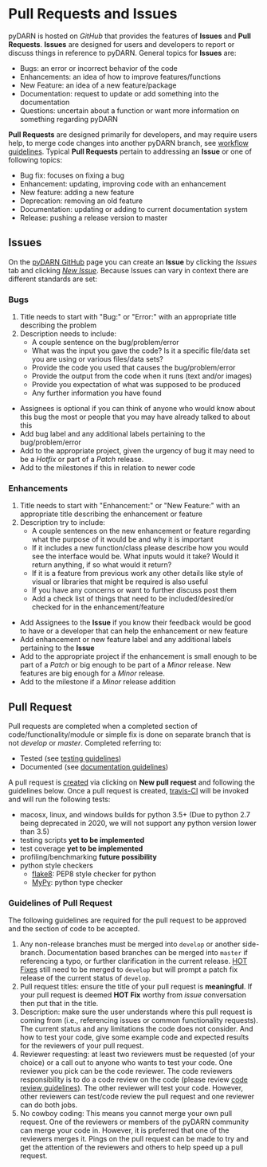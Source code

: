 # Pull Requests and Issues 

pyDARN is hosted on *GitHub* that provides the features of **Issues** and **Pull Requests**. **Issues** are designed for users and developers to report or discuss things in reference to pyDARN. 
General topics for **Issues** are:
- Bugs: an error or incorrect behavior of the code
- Enhancements: an idea of how to improve features/functions
- New Feature: an idea of a new feature/package 
- Documentation: request to update or add something into the documentation 
- Questions: uncertain about a function or want more information on something regarding pyDARN 

**Pull Requests** are designed primarily for developers, and may require users help, to merge code changes into another pyDARN branch, see [workflow guidelines](developer/workflow_guide.md). 
Typical **Pull Requests** pertain to addressing an **Issue** or one of following topics:
- Bug fix: focuses on fixing a bug 
- Enhancement: updating, improving code with an enhancement 
- New feature: adding a new feature
- Deprecation: removing an old feature
- Documentation: updating or adding to current documentation system
- Release: pushing a release version to master 

## Issues
On the [pyDARN GitHub](https://github.com/superdarn/pydarn) page you can create an **Issue** by clicking the *Issues* tab and clicking [*New Issue*](https://github.com/SuperDARN/pydarn/issues/new). 
Because Issues can vary in context there are different standards are set:
### Bugs
1. Title needs to start with "Bug:" or "Error:" with an appropriate title describing the problem
2. Description needs to include:
    - A couple sentence on the bug/problem/error 
    - What was the input you gave the code? Is it a specific file/data set you are using or various files/data sets?
    - Provide the code you used that causes the bug/problem/error
    - Provide the output from the code when it runs (text and/or images) 
    - Provide you expectation of what was supposed to be produced 
    - Any further information you have found
- Assignees is optional if you can think of anyone who would know about this bug the most or people that you may have already talked to about this
- Add bug label and any additional labels pertaining to the bug/problem/error
- Add to the appropriate project, given the urgency of bug it may need to be a *Hotfix* or part of a *Patch* release. 
- Add to the milestones if this in relation to newer code 

### Enhancements
1. Title needs to start with "Enhancement:" or "New Feature:" with an appropriate title describing the enhancement or feature 
2. Description try to include: 
    - A couple sentences on the new enhancement or feature regarding what the purpose of it would be and why it is important
    - If it includes a new function/class please describe how you would see the interface would be. What inputs would it take? Would it return anything, if so what would it return? 
    - If it is a feature from previous work any other details like style of visual or libraries that might be required is also useful 
    - If you have any concerns or want to further discuss post them 
    - Add a check list of things that need to be included/desired/or checked for in the enhancement/feature 
- Add Assignees to the **Issue** if you know their feedback would be good to have or a developer that can help the enhancement or new feature
- Add enhancement or new feature label and any additional labels pertaining to the **Issue**
- Add to the appropriate project if the enhancement is small enough to be part of a *Patch* or big enough to be part of a *Minor* release. New features are big enough for a *Minor* release.
- Add to the milestone if a *Minor* release addition 

## Pull Request 

Pull requests are completed when a completed section of code/functionality/module or simple fix is done on separate branch that is not *develop* or *master*. 
Completed referring to: 
- Tested (see [testing guidelines](developers/testing_guide.md))
- Documented (see [documentation guidelines](developers/documentation_guide.md))

A pull request is [created](https://github.com/SuperDARN/pydarn/pulls) via clicking on **New pull request** and following the guidelines below. 
Once a pull request is created, [travis-CI](https://docs.travis-ci.com/user/tutorial/) will be invoked and will run the following tests:
- macosx, linux, and windows builds for python 3.5+ (Due to python 2.7 being deprecated in 2020, we will not support any python version lower than 3.5)
- testing scripts **yet to be implemented** 
- test coverage **yet to be implemented**
- profiling/benchmarking **future possibility** 
- python style checkers
  - [flake8](http://flake8.pycqa.org/en/latest/): PEP8 style checker for python
  - [MyPy](https://mypy.readthedocs.io/en/latest/introduction.html): python type checker

### Guidelines of Pull Request
The following guidelines are required for the pull request to be approved and the section of code to be accepted.
1. Any non-release branches must be merged into `develop` or another side-branch. Documentation based branches can be merged into `master` if referencing a typo, or further clarification in the current release. [HOT Fixes](developers/release_guidelines.md) still need to be merged to `develop` but will prompt a patch fix release of the current status of `develop`. 
2. Pull request titles: ensure the title of your pull request is **meaningful**. If your pull request is deemed **HOT Fix** worthy from *issue* conversation then put that in the title. 
3. Description: make sure the user understands where this pull request is coming from (i.e., referencing issues or common functionality requests). The current status and any limitations the code does not consider. And how to test your code, give some example code and expected results for the reviewers of your pull request. 
4. Reviewer requesting: at least two reviewers must be requested (of your choice) or a call out to anyone who wants to test your code. One reviewer you pick can be the code reviewer. The code reviewers responsibility is to do a code review on the code (please review [code review guidelines](develoepers/code_reviews.md)). The other reviewer will test your code. However, other reviewers can test/code review the pull request and one reviewer can do both jobs. 
5. No cowboy coding: This means you cannot merge your own pull request. One of the reviewers or members of the pyDARN community can merge your code in. However, it is preferred that one of the reviewers merges it. Pings on the pull request can be made to try and get the attention of the reviewers and others to help speed up a pull request.


